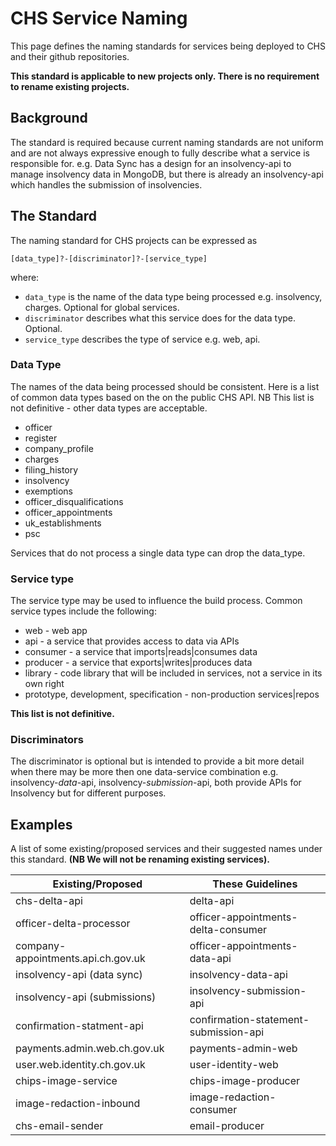 # CHS Service Naming

This page defines the naming standards for services being deployed to CHS and their github repositories.

**This standard is applicable to new projects only. There is no requirement to rename existing projects.**

## Background

The standard is required because current naming standards are not uniform and are not always expressive enough to fully describe what a
service is responsible for. e.g. Data Sync has a design for an insolvency-api to manage insolvency data in MongoDB, but there is already an
insolvency-api which handles the submission of insolvencies.

## The Standard
The naming standard for CHS projects can be expressed as

`[data_type]?-[discriminator]?-[service_type]`

where:

- `data_type` is the name of the data type being processed e.g. insolvency, charges. Optional for global services.
- `discriminator` describes what this service does for the data type. Optional.
- `service_type` describes the type of service e.g. web, api.

### Data Type
The names of the data being processed should be consistent. Here is a list of common data types based on the on the public CHS API. NB This
list is not definitive - other data types are acceptable.

- officer
- register
- company_profile
- charges
- filing_history
- insolvency
- exemptions
- officer_disqualifications
- officer_appointments
- uk_establishments
- psc

Services that do not process a single data type can drop the data_type.

### Service type
The service type may be used to influence the build process. Common service types include the following:
- web - web app
- api - a service that provides access to data via APIs
- consumer - a service that imports|reads|consumes data
- producer - a service that exports|writes|produces data
- library - code library that will be included in services, not a service in its own right
- prototype, development, specification - non-production services|repos

**This list is not definitive.**

### Discriminators
The discriminator is optional but is intended to provide a bit more detail when there may be more then one data-service combination e.g.
insolvency-*data*-api, insolvency-*submission*-api, both provide APIs for Insolvency but for different purposes.

## Examples
A list of some existing/proposed services and their suggested names under this standard. **(NB We will not be renaming existing services).**

| Existing/Proposed | These Guidelines | 
| --- | --- |
| chs-delta-api | delta-api |
| officer-delta-processor | officer-appointments-delta-consumer |
| company-appointments.api.ch.gov.uk | officer-appointments-data-api |
| insolvency-api (data sync) | insolvency-data-api |
| insolvency-api (submissions) | insolvency-submission-api |
| confirmation-statment-api | confirmation-statement-submission-api |
| payments.admin.web.ch.gov.uk | payments-admin-web |
| user.web.identity.ch.gov.uk | user-identity-web |
| chips-image-service | chips-image-producer |
| image-redaction-inbound | image-redaction-consumer |
| chs-email-sender | email-producer |